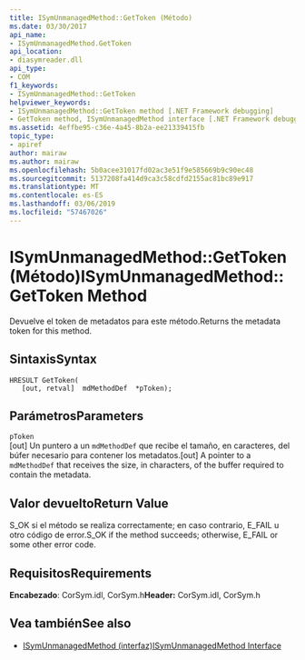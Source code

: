 ```yaml
---
title: ISymUnmanagedMethod::GetToken (Método)
ms.date: 03/30/2017
api_name:
- ISymUnmanagedMethod.GetToken
api_location:
- diasymreader.dll
api_type:
- COM
f1_keywords:
- ISymUnmanagedMethod::GetToken
helpviewer_keywords:
- ISymUnmanagedMethod::GetToken method [.NET Framework debugging]
- GetToken method, ISymUnmanagedMethod interface [.NET Framework debugging]
ms.assetid: 4effbe95-c36e-4a45-8b2a-ee21339415fb
topic_type:
- apiref
author: mairaw
ms.author: mairaw
ms.openlocfilehash: 5b0acee31017fd02ac3e51f9e585669b9c90ec48
ms.sourcegitcommit: 5137208fa414d9ca3c58cdfd2155ac81bc89e917
ms.translationtype: MT
ms.contentlocale: es-ES
ms.lasthandoff: 03/06/2019
ms.locfileid: "57467026"
---
```

# <a name="isymunmanagedmethodgettoken-method"></a><span data-ttu-id="647b7-102">ISymUnmanagedMethod::GetToken (Método)</span><span class="sxs-lookup"><span data-stu-id="647b7-102">ISymUnmanagedMethod::GetToken Method</span></span>
<span data-ttu-id="647b7-103">Devuelve el token de metadatos para este método.</span><span class="sxs-lookup"><span data-stu-id="647b7-103">Returns the metadata token for this method.</span></span>  
  
## <a name="syntax"></a><span data-ttu-id="647b7-104">Sintaxis</span><span class="sxs-lookup"><span data-stu-id="647b7-104">Syntax</span></span>  
  
```  
HRESULT GetToken(  
   [out, retval]  mdMethodDef  *pToken);  
```  
  
## <a name="parameters"></a><span data-ttu-id="647b7-105">Parámetros</span><span class="sxs-lookup"><span data-stu-id="647b7-105">Parameters</span></span>  
 `pToken`  
 <span data-ttu-id="647b7-106">[out] Un puntero a un `mdMethodDef` que recibe el tamaño, en caracteres, del búfer necesario para contener los metadatos.</span><span class="sxs-lookup"><span data-stu-id="647b7-106">[out] A pointer to a `mdMethodDef` that receives the size, in characters, of the buffer required to contain the metadata.</span></span>  
  
## <a name="return-value"></a><span data-ttu-id="647b7-107">Valor devuelto</span><span class="sxs-lookup"><span data-stu-id="647b7-107">Return Value</span></span>  
 <span data-ttu-id="647b7-108">S_OK si el método se realiza correctamente; en caso contrario, E_FAIL u otro código de error.</span><span class="sxs-lookup"><span data-stu-id="647b7-108">S_OK if the method succeeds; otherwise, E_FAIL or some other error code.</span></span>  
  
## <a name="requirements"></a><span data-ttu-id="647b7-109">Requisitos</span><span class="sxs-lookup"><span data-stu-id="647b7-109">Requirements</span></span>  
 <span data-ttu-id="647b7-110">**Encabezado**: CorSym.idl, CorSym.h</span><span class="sxs-lookup"><span data-stu-id="647b7-110">**Header:** CorSym.idl, CorSym.h</span></span>  
  
## <a name="see-also"></a><span data-ttu-id="647b7-111">Vea también</span><span class="sxs-lookup"><span data-stu-id="647b7-111">See also</span></span>
- [<span data-ttu-id="647b7-112">ISymUnmanagedMethod (interfaz)</span><span class="sxs-lookup"><span data-stu-id="647b7-112">ISymUnmanagedMethod Interface</span></span>](../../../../docs/framework/unmanaged-api/diagnostics/isymunmanagedmethod-interface.md)
